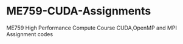 # ME759-CUDA-Assignments
ME759 High Performance Compute Course CUDA,OpenMP and MPI Assignment codes 
